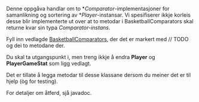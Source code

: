 Denne oppgåva handlar om to **Comparator*-implementasjoner for samanlikning og sortering av **Player*-instansar.
Vi spesifiserer ikkje korleis desse blir implementerte ut over at to metodar i BasketballComparators
skal returne kvar sin typa **Comparator*-instans*.

Fyll inn vedlagde [BasketballComparators](BasketballComparators.java), der det er markert med // TODO og dei to metodane der.

Du skal ta utgangspunkt i, men treng ikkje å endra **Player** og **PlayerGameStat** som ligg vedlagt.

Det er tillate å legga metodar til desse klassane dersom du meiner det er til hjelp (òg for testing).

For detaljer om åtferd, sjå javadoc.